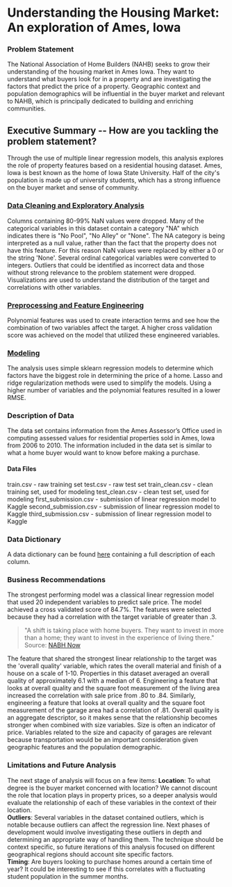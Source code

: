 # Understanding the Housing Market: An exploration of Ames, Iowa

### Problem Statement
The National Association of Home Builders (NAHB) seeks to grow their understanding of the housing market in Ames Iowa. They want to understand what buyers look for in a property and are investigating the factors that predict the price of a property. Geographic context and population demographics will be influential in the buyer market and relevant to NAHB, which is principally dedicated to building and enriching communities. 

## Executive Summary -- How are you tackling the problem statement?
Through the use of multiple linear regression models, this analysis explores the role of property features based on a residential housing dataset.  Ames, Iowa is best known as the home of Iowa State University. Half of the city's population is made up of university students, which has a strong influence on the buyer market and sense of community.

### [Data Cleaning and Exploratory Analysis](https://git.generalassemb.ly/jessicaertel/project_2/blob/master/code/01_EDA_Cleaning.ipynb)
Columns containing 80-99% NaN values were dropped. Many of the categorical variables in this dataset contain a category "NA" which indicates there is "No Pool", "No Alley" or "None". The NA category is being interpreted as a null value, rather than the fact that the property does not have this feature. For this reason NaN values were replaced by either a 0 or the string 'None'. Several ordinal categorical variables were converted to integers. Outliers that could be identified as incorrect data and those without strong relevance to the problem statement were dropped. Visualizations are used to understand the distribution of the target and correlations with other variables.

### [Preprocessing and Feature Engineering](https://git.generalassemb.ly/jessicaertel/project_2/blob/master/code/02_Preprocessing_Feature_Engineering.ipynb)
Polynomial features was used to create interaction terms and see how the combination of two variables affect the target. A higher cross validation score was achieved on the model that utilized these engineered variables.

### [Modeling](https://git.generalassemb.ly/jessicaertel/project_2/blob/master/code/03_Modeling.ipynb)
The analysis uses simple sklearn regression models to determine which factors have the biggest role in determining the price of a home. Lasso and ridge regularization methods were used to simplify the models. Using a higher number of variables and the polynomial features resulted in a lower RMSE.

### Description of Data
The data set contains information from the Ames Assessor’s Office used in computing assessed values for residential properties sold in Ames, Iowa from 2006 to 2010. The information included in the data set is similar to what a home buyer would want to know before making a purchase. 

#### Data Files
train.csv - raw training set
test.csv - raw test set
train_clean.csv - clean training set, used for modeling
test_clean.csv - clean test set, used for modeling
first_submission.csv - submission of linear regression model to Kaggle
second_submission.csv - submission of linear regression model to Kaggle
third_submission.csv - submission of linear regression model to Kaggle

### Data Dictionary
A data dictionary can be found [here](http://jse.amstat.org/v19n3/decock/DataDocumentation.txt) containing a full description of each column. 

### Business Recommendations
The strongest performing model was a classical linear regression model that used 20 independent variables to predict sale price. The model achieved a cross validated score of 84.7%. The features were selected because they had a correlation with the target variable of greater than .3.

> "A shift is taking place with home buyers. They want to invest in more than a home; they want to invest in the experience of living there." Source: [NABH Now](http://nahbnow.com/2020/01/how-to-build-communities-buyers-will-love-to-call-home/?utm_source=feedburner&utm_medium=feed&utm_campaign=Feed%3A+NAHBNow+%28NAHB+Now++%7C+The+News+Blog+of+the+National+Association+of+Home+Builders%29)

The feature that shared the strongest linear relationship to the target was the 'overall quality' variable, which rates the overall material and finish of a house on a scale of 1-10. Properties in this dataset averaged an overall quality of approximately 6.1 with a median of 6. Engineering a feature that looks at overall quality and the square foot measurement of the living area increased the correlation with sale price from .80 to .84. Similarly, engineering a feature that looks at overall quality and the square foot measurement of the garage area had a correlation of .81. Overall quality is an aggregate descriptor, so it makes sense that the relationship becomes stronger when combined with size variables. Size is often an indicator of price. Variables related to the size and capacity of garages are relevant because transportation would be an important consideration given geographic features and the population demographic.

### Limitations and Future Analysis
The next stage of analysis will focus on a few items:
**Location**: To what degree is the buyer market concerned with location? We cannot discount the role that location plays in property prices, so a deeper analysis would evaluate the relationship of each of these variables in the context of their location.  
**Outliers**: Several variables in the dataset contained outliers, which is notable because outliers can affect the regression line. Next phases of development would involve investigating these outliers in depth and determining an appropriate way of handling them. The technique should be context specific, so future iterations of this analysis focused on different geographical regions should account site specific factors.  
**Timing**: Are buyers looking to purchase homes around a certain time of year? It could be interesting to see if this correlates with a fluctuating student population in the summer months.    
